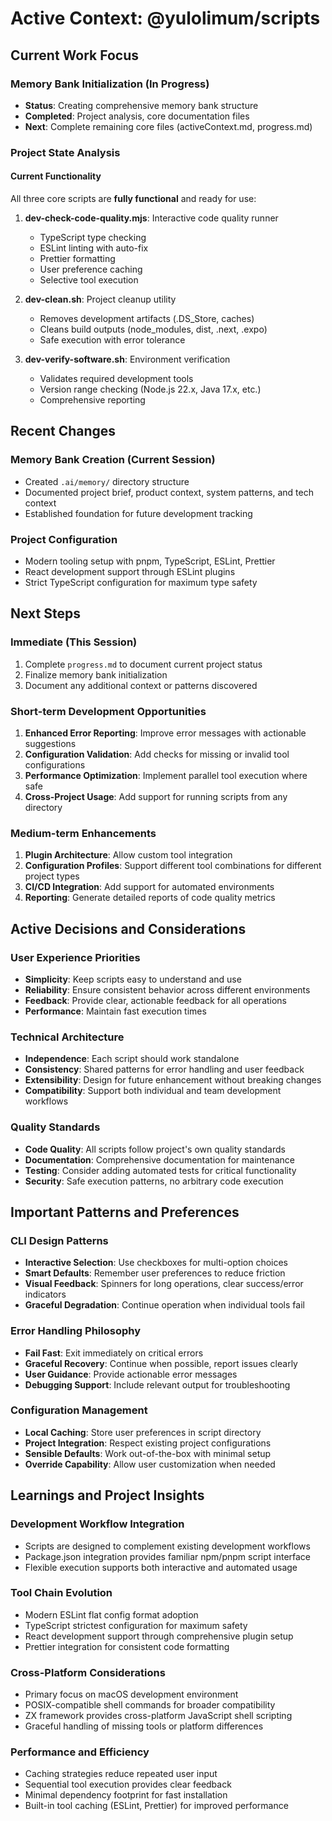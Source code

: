 # Active Context: @yulolimum/scripts

## Current Work Focus

### Memory Bank Initialization (In Progress)
- **Status**: Creating comprehensive memory bank structure
- **Completed**: Project analysis, core documentation files
- **Next**: Complete remaining core files (activeContext.md, progress.md)

### Project State Analysis

#### Current Functionality
All three core scripts are **fully functional** and ready for use:

1. **dev-check-code-quality.mjs**: Interactive code quality runner
   - TypeScript type checking
   - ESLint linting with auto-fix
   - Prettier formatting
   - User preference caching
   - Selective tool execution

2. **dev-clean.sh**: Project cleanup utility
   - Removes development artifacts (.DS_Store, caches)
   - Cleans build outputs (node_modules, dist, .next, .expo)
   - Safe execution with error tolerance

3. **dev-verify-software.sh**: Environment verification
   - Validates required development tools
   - Version range checking (Node.js 22.x, Java 17.x, etc.)
   - Comprehensive reporting

## Recent Changes

### Memory Bank Creation (Current Session)
- Created `.ai/memory/` directory structure
- Documented project brief, product context, system patterns, and tech context
- Established foundation for future development tracking

### Project Configuration
- Modern tooling setup with pnpm, TypeScript, ESLint, Prettier
- React development support through ESLint plugins
- Strict TypeScript configuration for maximum type safety

## Next Steps

### Immediate (This Session)
1. Complete `progress.md` to document current project status
2. Finalize memory bank initialization
3. Document any additional context or patterns discovered

### Short-term Development Opportunities
1. **Enhanced Error Reporting**: Improve error messages with actionable suggestions
2. **Configuration Validation**: Add checks for missing or invalid tool configurations
3. **Performance Optimization**: Implement parallel tool execution where safe
4. **Cross-Project Usage**: Add support for running scripts from any directory

### Medium-term Enhancements
1. **Plugin Architecture**: Allow custom tool integration
2. **Configuration Profiles**: Support different tool combinations for different project types
3. **CI/CD Integration**: Add support for automated environments
4. **Reporting**: Generate detailed reports of code quality metrics

## Active Decisions and Considerations

### User Experience Priorities
- **Simplicity**: Keep scripts easy to understand and use
- **Reliability**: Ensure consistent behavior across different environments
- **Feedback**: Provide clear, actionable feedback for all operations
- **Performance**: Maintain fast execution times

### Technical Architecture
- **Independence**: Each script should work standalone
- **Consistency**: Shared patterns for error handling and user feedback
- **Extensibility**: Design for future enhancement without breaking changes
- **Compatibility**: Support both individual and team development workflows

### Quality Standards
- **Code Quality**: All scripts follow project's own quality standards
- **Documentation**: Comprehensive documentation for maintenance
- **Testing**: Consider adding automated tests for critical functionality
- **Security**: Safe execution patterns, no arbitrary code execution

## Important Patterns and Preferences

### CLI Design Patterns
- **Interactive Selection**: Use checkboxes for multi-option choices
- **Smart Defaults**: Remember user preferences to reduce friction
- **Visual Feedback**: Spinners for long operations, clear success/error indicators
- **Graceful Degradation**: Continue operation when individual tools fail

### Error Handling Philosophy
- **Fail Fast**: Exit immediately on critical errors
- **Graceful Recovery**: Continue when possible, report issues clearly
- **User Guidance**: Provide actionable error messages
- **Debugging Support**: Include relevant output for troubleshooting

### Configuration Management
- **Local Caching**: Store user preferences in script directory
- **Project Integration**: Respect existing project configurations
- **Sensible Defaults**: Work out-of-the-box with minimal setup
- **Override Capability**: Allow user customization when needed

## Learnings and Project Insights

### Development Workflow Integration
- Scripts are designed to complement existing development workflows
- Package.json integration provides familiar npm/pnpm script interface
- Flexible execution supports both interactive and automated usage

### Tool Chain Evolution
- Modern ESLint flat config format adoption
- TypeScript strictest configuration for maximum safety
- React development support through comprehensive plugin setup
- Prettier integration for consistent code formatting

### Cross-Platform Considerations
- Primary focus on macOS development environment
- POSIX-compatible shell commands for broader compatibility
- ZX framework provides cross-platform JavaScript shell scripting
- Graceful handling of missing tools or platform differences

### Performance and Efficiency
- Caching strategies reduce repeated user input
- Sequential tool execution provides clear feedback
- Minimal dependency footprint for fast installation
- Built-in tool caching (ESLint, Prettier) for improved performance
